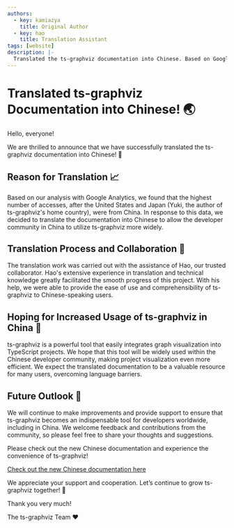 ```yaml
---
authors:
  - key: kamiazya
    title: Original Author
  - key: hao
    title: Translation Assistant
tags: [website]
description: |-
  Translated the ts-graphviz documentation into Chinese. Based on Google Analytics data showing high access from China, the translation was carried out with Hao's collaboration. Aiming to increase ts-graphviz usage and further development in China.
---
```

# Translated ts-graphviz Documentation into Chinese! 🌏

Hello, everyone!

We are thrilled to announce that we have successfully translated the ts-graphviz documentation into Chinese! 🚀

<!-- truncate -->

## Reason for Translation 📈

Based on our analysis with Google Analytics, we found that the highest number of accesses, after the United States and Japan (Yuki, the author of ts-graphviz's home country), were from China.
In response to this data, we decided to translate the documentation into Chinese to allow the developer community in China to utilize ts-graphviz more widely.

## Translation Process and Collaboration 🤝

The translation work was carried out with the assistance of Hao, our trusted collaborator. Hao's extensive experience in translation and technical knowledge greatly facilitated the smooth progress of this project. With his help, we were able to provide the ease of use and comprehensibility of ts-graphviz to Chinese-speaking users.

## Hoping for Increased Usage of ts-graphviz in China 🌟

ts-graphviz is a powerful tool that easily integrates graph visualization into TypeScript projects. We hope that this tool will be widely used within the Chinese developer community, making project visualization even more efficient. We expect the translated documentation to be a valuable resource for many users, overcoming language barriers.

## Future Outlook 🚀

We will continue to make improvements and provide support to ensure that ts-graphviz becomes an indispensable tool for developers worldwide, including in China. We welcome feedback and contributions from the community, so please feel free to share your thoughts and suggestions.

Please check out the new Chinese documentation and experience the convenience of ts-graphviz!

[Check out the new Chinese documentation here](https://ts-graphviz.github.io/zh-CN/)

We appreciate your support and cooperation. Let’s continue to grow ts-graphviz together! 🌈

Thank you very much!

The ts-graphviz Team ❤️
